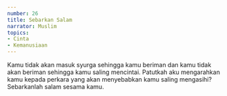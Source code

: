 ```yaml
---
number: 26
title: Sebarkan Salam
narrator: Muslim
topics:
- Cinta
- Kemanusiaan
---
```


Kamu tidak akan masuk syurga sehingga kamu beriman dan kamu tidak akan beriman sehingga kamu saling mencintai. Patutkah aku mengarahkan kamu kepada perkara yang akan menyebabkan kamu saling mengasihi? Sebarkanlah salam sesama kamu.

